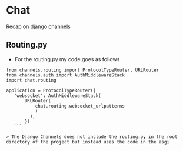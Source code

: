 # Chat
Recap on django channels
## Routing.py
 - For the routing.py my code goes as follows 
    
 ```
 from channels.routing import ProtocolTypeRouter, URLRouter
 from channels.auth import AuthMiddlewareStack
 import chat.routing

 application = ProtocolTypeRouter({
    'websocket': AuthMiddlewareStack(
        URLRouter(
            chat.routing.websocket_urlpatterns
            )
          ),
        })
    ```
    
> The Django Channels does not include the routing.py in the root directory of the project but instead uses the code in the asgi
